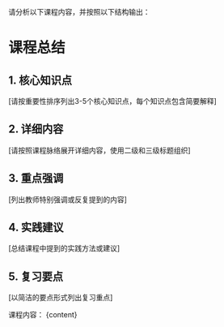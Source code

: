 请分析以下课程内容，并按照以下结构输出：

# 课程总结

## 1. 核心知识点
[请按重要性排序列出3-5个核心知识点，每个知识点包含简要解释]

## 2. 详细内容
[请按照课程脉络展开详细内容，使用二级和三级标题组织]

## 3. 重点强调
[列出教师特别强调或反复提到的内容]

## 4. 实践建议
[总结课程中提到的实践方法或建议]

## 5. 复习要点
[以简洁的要点形式列出复习重点]

课程内容：
{content}